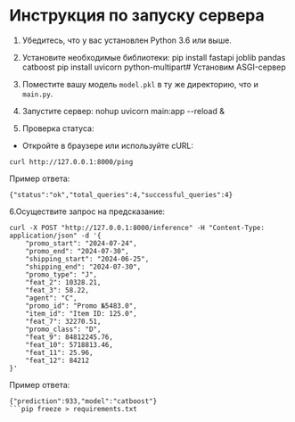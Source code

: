 # Инструкция по запуску сервера

1. Убедитесь, что у вас установлен Python 3.6 или выше.

2. Установите необходимые библиотеки:
    pip install fastapi joblib pandas catboost
    pip install uvicorn  python-multipart# Установим ASGI-сервер

3. Поместите вашу модель `model.pkl` в ту же директорию, что и `main.py`.

4. Запустите сервер:
 nohup uvicorn main:app --reload &

5. Проверка статуса:
- Откройте в браузере или используйте cURL:
```
curl http://127.0.0.1:8000/ping
```
Пример ответа:
```
{"status":"ok","total_queries":4,"successful_queries":4}
```
6.Осуществите запрос на предсказание:
```
curl -X POST "http://127.0.0.1:8000/inference" -H "Content-Type: application/json" -d '{
    "promo_start": "2024-07-24",
    "promo_end": "2024-07-30",
    "shipping_start": "2024-06-25",
    "shipping_end": "2024-07-30",
    "promo_type": "J",
    "feat_2": 10328.21,
    "feat_3": 58.22,
    "agent": "C",
    "promo_id": "Promo №5483.0",
    "item_id": "Item ID: 125.0",
    "feat_7": 32270.51,
    "promo_class": "D",
    "feat_9": 84812245.76,
    "feat_10": 5718813.46,
    "feat_11": 25.96,
    "feat_12": 84212
}'
```
Пример ответа:
```
{"prediction":933,"model":"catboost"}
```pip freeze > requirements.txt
